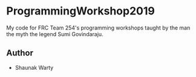# ProgrammingWorkshop2019

My code for FRC Team 254's programming workshops taught by the man the myth the legend Sumi Govindaraju.

## Author

- Shaunak Warty
